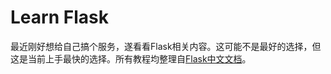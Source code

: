 # Learn Flask

最近刚好想给自己搞个服务，遂看看Flask相关内容。这可能不是最好的选择，但这是当前上手最快的选择。所有教程均整理自[Flask中文文档](https://dormousehole.readthedocs.io/en/latest/)。
